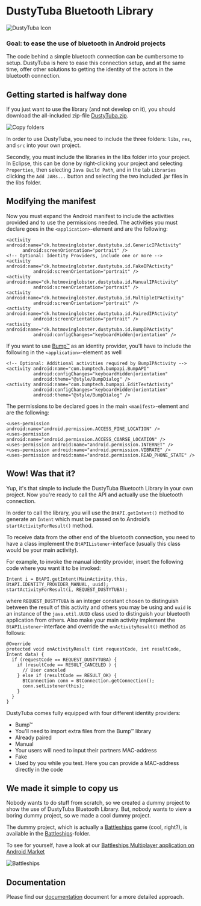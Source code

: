 # DustyTuba Bluetooth Library

![DustyTuba Icon](https://github.com/omegahm/DBP2P/raw/master/icon.png)

### Goal: to ease the use of bluetooth in Android projects
The code behind a simple bluetooth connection can be cumbersome to setup.
DustyTuba is here to ease this connection setup, and at the same time, offer other solutions to getting the identity of the actors in the bluetooth connection.

## Getting started is halfway done
If you just want to use the library (and not develop on it), you should download the all-included zip-file [DustyTuba.zip](https://github.com/omegahm/DBP2P/raw/master/DustyTuba.zip).

![Copy folders](https://github.com/omegahm/DBP2P/raw/master/Documentation/copy-folders.png)

In order to use DustyTuba, you need to include the three folders: `libs`, `res`, and `src` into your own project.

Secondly, you must include the libraries in the libs folder into your project. In Eclipse, this can be done by right-clicking your project and selecting `Properties`, then selecting `Java Build Path`, and in the tab `Libraries` clicking the `Add JARs...` button and selecting the two included .jar files in the libs folder.

## Modifying the manifest
Now you must expand the Android manifest to include the activities provided and to use the permissions needed. The activities you must declare goes in the `<application>`-element and are the following:

    <activity android:name="dk.hotmovinglobster.dustytuba.id.GenericIPActivity"
	      android:screenOrientation="portrait" />
    <!-- Optional: Identity Providers, include one or more -->
    <activity android:name="dk.hotmovinglobster.dustytuba.id.FakeIPActivity"
              android:screenOrientation="portrait" />
    <activity android:name="dk.hotmovinglobster.dustytuba.id.ManualIPActivity"
              android:screenOrientation="portrait" />
    <activity android:name="dk.hotmovinglobster.dustytuba.id.MultipleIPActivity"
              android:screenOrientation="portrait" />
    <activity android:name="dk.hotmovinglobster.dustytuba.id.PairedIPActivity"
              android:screenOrientation="portrait" />
    <activity android:name="dk.hotmovinglobster.dustytuba.id.BumpIPActivity"
              android:configChanges="keyboardHidden|orientation" />

If you want to use [Bump™](http://bu.mp) as an identity provider, you'll have to include the following in the `<application>`-element as well

    <!-- Optional: Additional activities required by BumpIPActivity -->
    <activity android:name="com.bumptech.bumpapi.BumpAPI"
              android:configChanges="keyboardHidden|orientation" 
              android:theme="@style/BumpDialog" />
    <activity android:name="com.bumptech.bumpapi.EditTextActivity"
              android:configChanges="keyboardHidden|orientation" 
              android:theme="@style/BumpDialog" />

The permissions to be declared goes in the main `<manifest>`-element and are the following:

    <uses-permission android:name="android.permission.ACCESS_FINE_LOCATION" />
    <uses-permission android:name="android.permission.ACCESS_COARSE_LOCATION" />
    <uses-permission android:name="android.permission.INTERNET" />
    <uses-permission android:name="android.permission.VIBRATE" />
    <uses-permission android:name="android.permission.READ_PHONE_STATE" />

## Wow! Was that it?
Yup, it's that simple to include the DustyTuba Bluetooth Library in your own project.
Now you're ready to call the API and actually use the bluetooth connection.

In order to call the library, you will use the `BtAPI.getIntent()` method to generate an `Intent` which must be passed on to Android’s `startActivityForResult()` method.

To receive data from the other end of the bluetooth connection, you need to have a class implement the `BtAPIListener`-interface (usually this class would be your main activity).

For example, to invoke the manual identity provider, insert the following code where you want it to be invoked:
    
    Intent i = BtAPI.getIntent(MainActivity.this, BtAPI.IDENTITY_PROVIDER_MANUAL, uuid);
    startActivityForResult(i, REQUEST_DUSTYTUBA);

where `REQUEST_DUSTYTUBA` is an integer constant chosen to distinguish between the result of this activity and others you may be using and `uuid` is an instance of the `java.util.UUID` class used to distinguish your bluetooth application from others. Also make your main activity implement the `BtAPIListener`-interface and override the `onActivityResult()` method as follows:

    @Override
    protected void onActivityResult (int requestCode, int resultCode, Intent data) {
      if (requestCode == REQUEST_DUSTYTUBA) {
        if (resultCode == RESULT_CANCELED ) {
          // User canceled
        } else if (resultCode == RESULT_OK) {
          BtConnection conn = BtConnection.getConnection(); 
          conn.setListener(this);
        }
      }
    }

DustyTuba comes fully equipped with four different identity providers:

* Bump™
 * You'll need to import extra files from the Bump™ library
* Already paired
* Manual
 * Your users will need to input their partners MAC-address
* Fake
 * Used by you while you test. Here you can provide a MAC-address directly in the code

## We made it simple to copy us
Nobody wants to do stuff from scratch, so we created a dummy project to show the use of DustyTuba Bluetooth Library.
But, nobody wants to view a boring dummy project, so we made a cool dummy project.

The dummy project, which is actually a [Battleships](http://en.wikipedia.org/wiki/Battleships) game (cool, right?), is available in the [Battleships](https://github.com/omegahm/DBP2P/tree/master/Battleships)-folder.

To see for yourself, have a look at our [Battleships Multiplayer application on Android Market](https://market.android.com/details?id=dk.hotmovinglobster.battleships&feature=search_result)

![Battleships](https://github.com/omegahm/DBP2P/raw/master/Battleships/res/drawable/icon.png)

## Documentation
Please find our [documentation](https://github.com/omegahm/DBP2P/raw/master/Documentation/Documentation.pdf) document for a more detailed approach.
